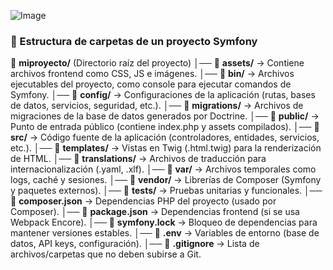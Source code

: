 ![Image](https://github.com/user-attachments/assets/9f68a158-6bc8-4f94-87c1-610292444523)

### 📂 Estructura de carpetas de un proyecto Symfony
📁 **miproyecto/** (Directorio raíz del proyecto)
│── 📁 **assets/** → Contiene archivos frontend como CSS, JS e imágenes.
│── 📁 **bin/** → Archivos ejecutables del proyecto, como console para ejecutar comandos de Symfony.
│── 📁 **config/** → Configuraciones de la aplicación (rutas, bases de datos, servicios, seguridad, etc.).
│── 📁 **migrations/** → Archivos de migraciones de la base de datos generados por Doctrine.
│── 📁 **public/** → Punto de entrada público (contiene index.php y assets compilados).
│── 📁 **src/** → Código fuente de la aplicación (controladores, entidades, servicios, etc.).
│── 📁 **templates/** → Vistas en Twig (.html.twig) para la renderización de HTML.
│── 📁 **translations/** → Archivos de traducción para internacionalización (.yaml, .xlf).
│── 📁 **var/** → Archivos temporales como logs, caché y sesiones.
│── 📁 **vendor/** → Librerías de Composer (Symfony y paquetes externos).
│── 📁 **tests/** → Pruebas unitarias y funcionales.
│── 📄 **composer.json** → Dependencias PHP del proyecto (usado por Composer).
│── 📄 **package.json** → Dependencias frontend (si se usa Webpack Encore).
│── 📄 **symfony.lock** → Bloqueo de dependencias para mantener versiones estables.
│── 📄 **.env** → Variables de entorno (base de datos, API keys, configuración).
│── 📄 **.gitignore** → Lista de archivos/carpetas que no deben subirse a Git.
